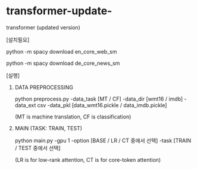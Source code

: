 # transformer-update-
transformer (updated version)


	
[설치필요]

 python -m spacy download en_core_web_sm


 python -m spacy download de_core_news_sm


[실행]
1. DATA PREPROCESSING
 
	 python preprocess.py -data_task [MT / CF] -data_dir [wmt16 / imdb] -data_ext csv -data_pkl [data_wmt16.pickle / data_imdb.pickle]
	 
	 (MT is machine translation, CF is classification)

2. MAIN (TASK: TRAIN, TEST)

	python main.py -gpu 1 -option [BASE / LR / CT 중에서 선택] -task [TRAIN / TEST 중에서 선택]	
	
	(LR is for low-rank attention, CT is for core-token attention)
